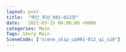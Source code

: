 ```yaml
---
layout: post
title:  "메인_회상_001~012장"
date:   2021-03-15 08:00:00 +0000
categories: Main
Tags: Story Main
SceneCode: ["scene_skip_cp001-012_q1_s10"]
---
```

